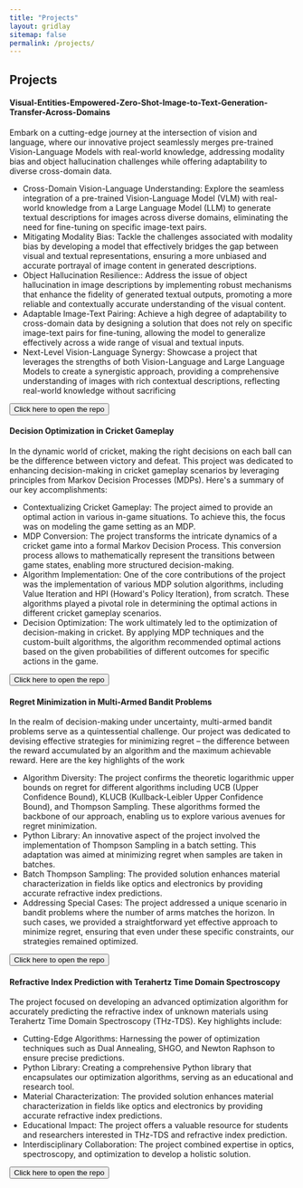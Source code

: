 ```yaml
---
title: "Projects"
layout: gridlay
sitemap: false
permalink: /projects/
---
```


<style>
img{
  border-radius: 10px;
}
iframe {
  width: 175px;
  display: inline;
  vertical-align:middle;
  <!-- margin-bottom:5px; -->
  <!-- margin-left:5px; -->
  <!-- border: 1px solid red; -->
}
.col-md-3 {
  margin:0;
  padding:0;
  margin-top:10px;
  margin-bottom:10px;
  display:block;
  overflow:hidden;
  text-align:center;
  display: table-cell;
  height: auto;
  float: none;
  background:white;
  border-radius:20px;
  <!-- border: 1px solid black; -->
}
</style>

## Projects

<div class="jumbotron">
<div class="row align-items-end">
<div class="col-md-12 col-sm-12">

<h4><b>Visual-Entities-Empowered-Zero-Shot-Image-to-Text-Generation-Transfer-Across-Domains</b></h4>

Embark on a cutting-edge journey at the intersection of vision and language, where our innovative project seamlessly merges pre-trained Vision-Language Models with real-world knowledge, addressing modality bias and object hallucination challenges while offering adaptability to diverse cross-domain data.

<ul>
<li>Cross-Domain Vision-Language Understanding:
Explore the seamless integration of a pre-trained Vision-Language Model (VLM) with real-world knowledge from a Large Language Model (LLM) to generate textual descriptions for images across diverse domains, eliminating the need for fine-tuning on specific image-text pairs.
</li>

<li>Mitigating Modality Bias: 
Tackle the challenges associated with modality bias by developing a model that effectively bridges the gap between visual and textual representations, ensuring a more unbiased and accurate portrayal of image content in generated descriptions.
</li>

<li>Object Hallucination Resilience::
Address the issue of object hallucination in image descriptions by implementing robust mechanisms that enhance the fidelity of generated textual outputs, promoting a more reliable and contextually accurate understanding of the visual content.
</li>

<li>Adaptable Image-Text Pairing: 
Achieve a high degree of adaptability to cross-domain data by designing a solution that does not rely on specific image-text pairs for fine-tuning, allowing the model to generalize effectively across a wide range of visual and textual inputs.
</li>

<li>Next-Level Vision-Language Synergy: 
Showcase a project that leverages the strengths of both Vision-Language and Large Language Models to create a synergistic approach, providing a comprehensive understanding of images with rich contextual descriptions, reflecting real-world knowledge without sacrificing </li>
</ul>

<a href="https://github.com/SarveshVGharat/Visual-Entities-Empowered-Zero-Shot-Image-to-Text-Generation-Transfer-Across-Domains" target="_blank"><button class="btn btn-info">Click here to open the repo</button></a>


<h4><b>Decision Optimization in Cricket Gameplay</b></h4>

In the dynamic world of cricket, making the right decisions on each ball can be the difference between victory and defeat. This project was dedicated to enhancing decision-making in cricket gameplay scenarios by leveraging principles from Markov Decision Processes (MDPs). Here's a summary of our key accomplishments:

<ul>
<li>Contextualizing Cricket Gameplay:
The project aimed to provide an optimal action in various in-game situations. To achieve this, the focus was on modeling the game setting as an MDP.
</li>

<li>MDP Conversion: 
The project transforms the intricate dynamics of a cricket game into a formal Markov Decision Process. This conversion process allows to mathematically represent the transitions between game states, enabling more structured decision-making.
</li>

<li>Algorithm Implementation:
One of the core contributions of the project was the implementation of various MDP solution algorithms, including Value Iteration and HPI (Howard's Policy Iteration), from scratch. These algorithms played a pivotal role in determining the optimal actions in different cricket gameplay scenarios.
</li>

<li>Decision Optimization: 
The work ultimately led to the optimization of decision-making in cricket. By applying MDP techniques and the custom-built algorithms, the algorithm recommended optimal actions based on the given probabilities of different outcomes for specific actions in the game.
</li>
</ul>

<a href="https://github.com/SarveshVGharat/CS747-Assignment-2" target="_blank"><button class="btn btn-info">Click here to open the repo</button></a>

<h4><b>Regret Minimization in Multi-Armed Bandit Problems</b></h4>

In the realm of decision-making under uncertainty, multi-armed bandit problems serve as a quintessential challenge. Our project was dedicated to devising effective strategies for minimizing regret – the difference between the reward accumulated by an algorithm and the maximum achievable reward. Here are the key highlights of the work

<ul>
<li>Algorithm Diversity: 
The project confirms the theoretic logarithmic upper bounds on regret for different algorithms including UCB (Upper Confidence Bound), KLUCB (Kullback-Leibler Upper Confidence Bound), and Thompson Sampling. These algorithms formed the backbone of our approach, enabling us to explore various avenues for regret minimization.
</li>

<li>Python Library: 
An innovative aspect of the project involved the implementation of Thompson Sampling in a batch setting. This adaptation was aimed at minimizing regret when samples are taken in batches. 
</li>

<li>Batch Thompson Sampling:
The provided solution enhances material characterization in fields like optics and electronics by providing accurate refractive index predictions.
</li>

<li>Addressing Special Cases: 
The project addressed a unique scenario in bandit problems where the number of arms matches the horizon. In such cases, we provided a straightforward yet effective approach to minimize regret, ensuring that even under these specific constraints, our strategies remained optimized.
</li>
</ul>

<a href="https://github.com/SarveshVGharat/CS747-Assignment-1" target="_blank"><button class="btn btn-info">Click here to open the repo</button></a>

<h4><b>Refractive Index Prediction with Terahertz Time Domain Spectroscopy</b></h4>

The project focused on developing an advanced optimization algorithm for accurately predicting the refractive index of unknown materials using Terahertz Time Domain Spectroscopy (THz-TDS). Key highlights include:

<ul>
<li>Cutting-Edge Algorithms: 
Harnessing the power of optimization techniques such as Dual Annealing, SHGO, and Newton Raphson to ensure precise predictions.
</li>

<li>Python Library: 
Creating a comprehensive Python library that encapsulates our optimization algorithms, serving as an educational and research tool.
</li>

<li>Material Characterization: 
The provided solution enhances material characterization in fields like optics and electronics by providing accurate refractive index predictions.
</li>

<li>Educational Impact: 
The project offers a valuable resource for students and researchers interested in THz-TDS and refractive index prediction.
</li>

<li>Interdisciplinary Collaboration: 
The project combined expertise in optics, spectroscopy, and optimization to develop a holistic solution.
</li>
</ul>
<a href="https://github.com/SarveshVGharat/Refractive_Index_THz_TDS" target="_blank"><button class="btn btn-info">Click here to open the repo</button></a>
</div>
</div>
</div>
